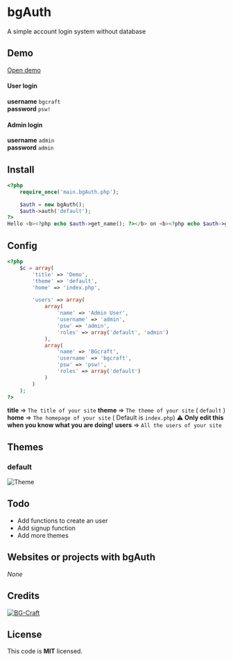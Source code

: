 # bgAuth
A simple account login system without database

## Demo
[Open demo](https://bastothemax.nl/demo/bgAuth/)
#### User login
**username** `bgcraft`<br>
**password** `psw!`

#### Admin login
**username** `admin`<br>
**password** `admin`


## Install
```php
<?php
    require_once('main.bgAuth.php');

    $auth = new bgAuth();
    $auth->auth('default');
?>
Hello <b><?php echo $auth->get_name(); ?></b> on <b><?php echo $auth->get_site_title(); ?></b>!
```

## Config
```php
<?php
    $c = array(
        'title' => 'Demo',
        'theme' => 'default',
        'home' => 'index.php',

        'users' => array(
            array(
                'name' => 'Admin User',
                'username' => 'admin',
                'psw' => 'admin',
                'roles' => array('default', 'admin')
            ),
            array(
                'name' => 'BGcraft',
                'username' => 'bgcraft',
                'psw' => 'psw!',
                'roles' => array('default')
            )
        )
    );
?>
```
**title**          => `The title of your site`
**theme**          => `The theme of your site` ( `default` )
**home**           => `The homepage of your site` ( Default is `index.php`) **⚠️ Only edit this when you know what you are doing!**
**users**          => `All the users of your site`

## Themes
### default
![Theme](https://i.ibb.co/2jDPyYQ/image.png)

## Todo
- Add functions to create an user
- Add signup function
- Add more themes

## Websites or projects with **bgAuth**
*None*

## Credits
[![BG-Craft](https://avatars.githubusercontent.com/BG-Craft?size=100)](https://github.com/BG-Craft/)

## License
This code is **MIT** licensed.
